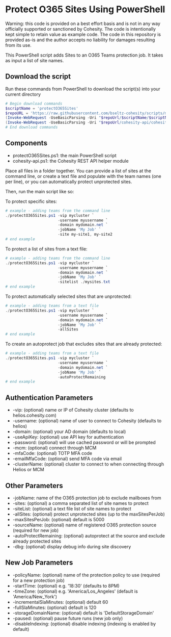 # Protect O365 Sites Using PowerShell

Warning: this code is provided on a best effort basis and is not in any way officially supported or sanctioned by Cohesity. The code is intentionally kept simple to retain value as example code. The code in this repository is provided as-is and the author accepts no liability for damages resulting from its use.

This PowerShell script adds Sites to an O365 Teams protection job. It takes as input a list of site names.

## Download the script

Run these commands from PowerShell to download the script(s) into your current directory

```powershell
# Begin download commands
$scriptName = 'protectO365Sites'
$repoURL = 'https://raw.githubusercontent.com/bseltz-cohesity/scripts/master/powershell'
(Invoke-WebRequest -UseBasicParsing -Uri "$repoUrl/$scriptName/$scriptName.ps1").content | Out-File "$scriptName.ps1"; (Get-Content "$scriptName.ps1") | Set-Content "$scriptName.ps1"
(Invoke-WebRequest -UseBasicParsing -Uri "$repoUrl/cohesity-api/cohesity-api.ps1").content | Out-File cohesity-api.ps1; (Get-Content cohesity-api.ps1) | Set-Content cohesity-api.ps1
# End download commands
```

## Components

* protectO365Sites.ps1: the main PowerShell script
* cohesity-api.ps1: the Cohesity REST API helper module

Place all files in a folder together. You can provide a list of sites at the command line, or create a text file and populate with the team names (one per line), or you can automatically protect unprotected sites.

Then, run the main script like so:

To protect specific sites:

```powershell
# example - adding teams from the command line
./protectO365Sites.ps1 -vip mycluster `
                       -username myusername `
                       -domain mydomain.net `
                       -jobName 'My Job' `
                       -site my-site1, my-site2
# end example
```

To protect a list of sites from a text file:

```powershell
# example - adding teams from the command line
./protectO365Sites.ps1 -vip mycluster `
                       -username myusername `
                       -domain mydomain.net `
                       -jobName 'My Job' `
                       -sitelist ./mysites.txt
# end example
```

To protect automatically selected sites that are unprotected:

```powershell
# example - adding teams from a text file
./protectO365Sites.ps1 -vip mycluster `
                       -username myusername `
                       -domain mydomain.net `
                       -jobName 'My Job' `
                       -allSites
# end example
```

To create an autoprotect job that excludes sites that are already protected:

```powershell
# example - adding teams from a text file
./protectO365Sites.ps1 -vip mycluster `
                       -username myusername `
                       -domain mydomain.net `
                       -jobName 'My Job' `
                       -autoProtectRemaining
# end example
```

## Authentication Parameters

* -vip: (optional) name or IP of Cohesity cluster (defaults to helios.cohesity.com)
* -username: (optional) name of user to connect to Cohesity (defaults to helios)
* -domain: (optional) your AD domain (defaults to local)
* -useApiKey: (optional) use API key for authentication
* -password: (optional) will use cached password or will be prompted
* -mcm: (optional) connect through MCM
* -mfaCode: (optional) TOTP MFA code
* -emailMfaCode: (optional) send MFA code via email
* -clusterName: (optional) cluster to connect to when connecting through Helios or MCM

## Other Parameters

* -jobName: name of the O365 protection job to exclude mailboxes from
* -sites: (optional) a comma separated list of site names to protect
* -siteList: (optional) a text file list of site names to protect
* -allSites: (optional) protect unprotected sites (up to the maxSitesPerJob)
* -maxSitesPerJob: (optional) default is 5000
* -sourceName: (optional) name of registered O365 protection source (required for new job)
* -autoProtectRemaining: (optional) autoprotect at the source and exclude already protected sites
* -dbg: (optional) display debug info during site discovery

## New Job Parameters

* -policyName: (optional) name of the protection policy to use (required for a new protection job)
* -startTime: (optional) e.g. '18:30' (defaults to 8PM)
* -timeZone: (optional) e.g. 'America/Los_Angeles' (default is 'America/New_York')
* -incrementalSlaMinutes: (optional) default 60
* -fullSlaMinutes: (optional) default is 120
* -storageDomainName: (optional) default is 'DefaultStorageDomain'
* -paused: (optional) pause future runs (new job only)
* -disableIndexing: (optional) disable indexing (indexing is enabled by default)
